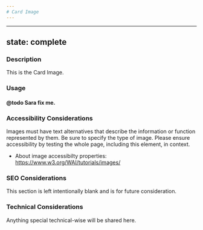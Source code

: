 ```yaml
---
# Card Image
---
```


---
state: complete
---

### Description
This is the Card Image.

### Usage
#### @todo Sara fix me.

### Accessibility Considerations
Images must have text alternatives that describe the information or function represented by them. Be sure to specify the type of image. Please ensure accessibility by testing the whole page, including this element, in context.
* About image accessibilty properties: https://www.w3.org/WAI/tutorials/images/

### SEO Considerations
This section is left intentionally blank and is for future consideration.

### Technical Considerations
Anything special technical-wise will be shared here.
